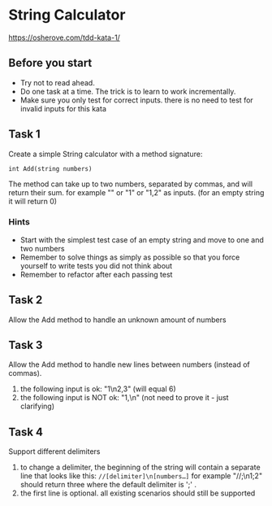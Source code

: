 # String Calculator
https://osherove.com/tdd-kata-1/

## Before you start
- Try not to read ahead.
- Do one task at a time. The trick is to learn to work incrementally.
- Make sure you only test for correct inputs. there is no need to test for invalid inputs for this kata

## Task 1
Create a simple String calculator with a method signature:
```
int Add(string numbers)
```
The method can take up to two numbers, separated by commas, and will return their sum. 
for example "" or "1" or "1,2" as inputs.
(for an empty string it will return 0) 

### Hints
- Start with the simplest test case of an empty string and move to one and two numbers
- Remember to solve things as simply as possible so that you force yourself to write tests you did not think about
- Remember to refactor after each passing test

## Task 2
Allow the Add method to handle an unknown amount of numbers

## Task 3
Allow the Add method to handle new lines between numbers (instead of commas).
1. the following input is ok: "1\n2,3" (will equal 6)
2. the following input is NOT ok: "1,\n" (not need to prove it - just clarifying)

## Task 4
Support different delimiters
1. to change a delimiter, the beginning of the string will contain a separate line that looks like this: `//[delimiter]\n[numbers…]` for example "//;\n1;2" should return three where the default delimiter is ';' .
2. the first line is optional. all existing scenarios should still be supported